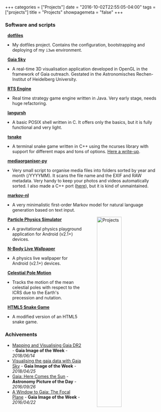 +++
categories = ["Projects"]
date = "2016-10-02T22:55:05-04:00"
tags = ["projects"]
title = "Projects"
showpagemeta = "false"
+++


### Software and scripts

  <i class="fa fa-gitlab"></i>&nbsp;&nbsp;<strong><a href="https://gitlab.com/langurmonkey/dotfiles">dotfiles</a></strong>
  - My dotfiles project. Contains the configuration, bootstrapping and deploying of my `i3wm` environment. 
  
  <i class="fa fa-globe"></i>&nbsp;&nbsp;<strong><a href="https://zah.uni-heidelberg.de/gaia/outreach/gaiasky/">Gaia Sky</a></strong>
  -  A real-time 3D visualisation application developed in OpenGL in the framework of Gaia outreach. Gestated in the Astronomisches Rechen-Institut of Heidelberg University.

  <i class="fa fa-gitlab"></i>&nbsp;&nbsp;<strong><a href="https://gitlab.com/langurmonkey/rts-engine">RTS Engine</a></strong>
  - Real time strategy game engine written in Java. Very early stage, needs huge refactoring.
  
  <i class="fa fa-gitlab"></i>&nbsp;&nbsp;<strong><a href="https://gitlab.com/langurmonkey/langursh">langursh</a></strong>
  - A basic POSIX shell written in C. It offers only the basics, but it is fully functional and very light.
  
  <i class="fa fa-gitlab"></i>&nbsp;&nbsp;<strong><a href="https://gitlab.com/langurmonkey/tsnake">tsnake</a></strong>
  - A terminal snake game written in C++ using the ncurses library with support for different maps and tons of options. <a href="/blog/2019/learning-ncurses">Here a write-up</a>.

  <i class="fa fa-github"></i>&nbsp;&nbsp;<strong><a href="https://gitlab.com/langurmonkey/mediaorganiser-py">mediaorganiser-py</a></strong>
  - Very small script to organise media files into folders sorted by year and month (/YYYYMM). It scans the file name and the EXIF and RAW metadata. Very handy to keep your photos and videos automatically sorted. I also made a C++ port ([here](https://gitlab.com/langurmonkey/mediaorganiser)), but it is kind of unmaintained.
  
  <i class="fa fa-gitlab"></i>&nbsp;&nbsp;<strong><a href="https://gitlab.com/langurmonkey/markov-nl">markov-nl</a></strong>
  - A very minimalistic first-order Markov model for natural language generation based on text input.

<img src="/img/drawings/projects_col_s.jpg"
     alt="Projects"
     style="float: right; margin-left: 50px; width: 40%" />

<i class="fa fa-globe"></i>&nbsp;&nbsp;<strong><a href="/project/pps/">Particle Physics Simulator</a></strong>
  - A gravitational physics playground application for Android (v2.1+) devices.


  <i class="fa fa-globe"></i>&nbsp;&nbsp;<strong><a href="/project/nblw/">N-Body Live Wallpaper</a></strong>
  - A physics live wallpaper for Android (v2.1+) devices.


  <i class="fa fa-globe"></i>&nbsp;&nbsp;<strong><a href="/project/celestial-pole/">Celestial Pole Motion</a></strong>
  - Tracks the motion of the mean celestial poles with respect to the ICRS due to the Earth's precession and nutation.


  <i class="fa fa-globe"></i>&nbsp;&nbsp;<strong><a href="/project/snake/">HTML5 Snake Game</a></strong>
  - A modified version of an HTML5 snake game.


### Achivements

-  [Mapping and Visualising Gaia DR2](https://www.cosmos.esa.int/web/gaia/iow_20180614) - **Gaia Image of the Week** - *2018/06/14*
-  [Visualising the gaia data with Gaia Sky](https://www.cosmos.esa.int/web/gaia/gaiadr2_gaiasky) - **Gaia Image of the Week** - *2018/04/25*
-  [Gaia: Here Comes the Sun](http://apod.nasa.gov/apod/ap160926.html) - **Astronomy Picture of the Day** - *2016/09/26*
-  [A Window to Gaia: The Focal Plane](http://www.cosmos.esa.int/web/gaia/iow_20160422) - **Gaia Image of the Week** - *2016/04/22*

